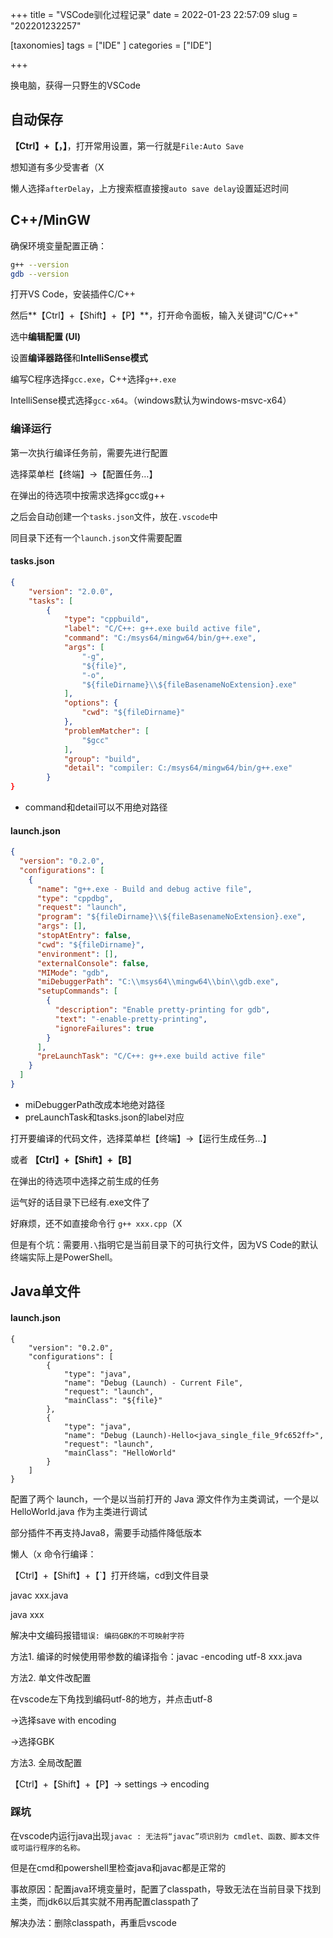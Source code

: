 +++
title = "VSCode驯化过程记录"
date = 2022-01-23 22:57:09
slug = "202201232257"

[taxonomies]
tags = ["IDE" ]
categories = ["IDE"]

+++

换电脑，获得一只野生的VSCode

<!-- more -->

## 自动保存

**【Ctrl】+【，】**，打开常用设置，第一行就是`File:Auto Save`

想知道有多少受害者（X

懒人选择`afterDelay`，上方搜索框直接搜`auto save delay`设置延迟时间



## C++/MinGW

确保环境变量配置正确：

```bash
g++ --version
gdb --version
```

打开VS Code，安装插件C/C++

然后**【Ctrl】+【Shift】+【P】**，打开命令面板，输入关键词"C/C++"

选中**编辑配置 (UI)**

设置**编译器路径**和**IntelliSense模式**

编写C程序选择`gcc.exe`，C++选择`g++.exe`

IntelliSense模式选择`gcc-x64`。（windows默认为windows-msvc-x64）

### 编译运行

第一次执行编译任务前，需要先进行配置

选择菜单栏【终端】→【配置任务…】

在弹出的待选项中按需求选择gcc或g++

之后会自动创建一个`tasks.json`文件，放在`.vscode`中

同目录下还有一个`launch.json`文件需要配置

#### tasks.json

```json
{
    "version": "2.0.0",
    "tasks": [
        {
            "type": "cppbuild",
            "label": "C/C++: g++.exe build active file",
            "command": "C:/msys64/mingw64/bin/g++.exe",
            "args": [
                "-g",
                "${file}",
                "-o",
                "${fileDirname}\\${fileBasenameNoExtension}.exe"
            ],
            "options": {
                "cwd": "${fileDirname}"
            },
            "problemMatcher": [
                "$gcc"
            ],
            "group": "build",
            "detail": "compiler: C:/msys64/mingw64/bin/g++.exe"
        }
}
```

- command和detail可以不用绝对路径

#### launch.json

```json
{
  "version": "0.2.0",
  "configurations": [
    {
      "name": "g++.exe - Build and debug active file",
      "type": "cppdbg",
      "request": "launch",
      "program": "${fileDirname}\\${fileBasenameNoExtension}.exe",
      "args": [],
      "stopAtEntry": false,
      "cwd": "${fileDirname}",
      "environment": [],
      "externalConsole": false,
      "MIMode": "gdb",
      "miDebuggerPath": "C:\\msys64\\mingw64\\bin\\gdb.exe",
      "setupCommands": [
        {
          "description": "Enable pretty-printing for gdb",
          "text": "-enable-pretty-printing",
          "ignoreFailures": true
        }
      ],
      "preLaunchTask": "C/C++: g++.exe build active file"
    }
  ]
}
```

- miDebuggerPath改成本地绝对路径
- preLaunchTask和tasks.json的label对应

打开要编译的代码文件，选择菜单栏【终端】→【运行生成任务...】

或者 **【Ctrl】+【Shift】+【B】**

在弹出的待选项中选择之前生成的任务

运气好的话目录下已经有.exe文件了

好麻烦，还不如直接命令行 `g++ xxx.cpp`（X

但是有个坑：需要用`.\`指明它是当前目录下的可执行文件，因为VS Code的默认终端实际上是PowerShell。



## Java单文件

#### launch.json

```
{
    "version": "0.2.0",
    "configurations": [
        {
            "type": "java",
            "name": "Debug (Launch) - Current File",
            "request": "launch",
            "mainClass": "${file}"
        },
        {
            "type": "java",
            "name": "Debug (Launch)-Hello<java_single_file_9fc652ff>",
            "request": "launch",
            "mainClass": "HelloWorld"
        }
    ]
}
```

配置了两个 launch，一个是以当前打开的 Java 源文件作为主类调试，一个是以 HelloWorld.java 作为主类进行调试

部分插件不再支持Java8，需要手动插件降低版本

懒人（x 命令行编译：

【Ctrl】+【Shift】+【`】打开终端，cd到文件目录

javac xxx.java

java xxx

解决中文编码报错`错误: 编码GBK的不可映射字符`

方法1. 编译的时候使用带参数的编译指令：javac -encoding utf-8 xxx.java

方法2. 单文件改配置

在vscode左下角找到编码utf-8的地方，并点击utf-8

→选择save with encoding

→选择GBK

方法3. 全局改配置

【Ctrl】+【Shift】+【P】→ settings → encoding

### 踩坑

在vscode内运行java出现`javac : 无法将“javac”项识别为 cmdlet、函数、脚本文件或可运行程序的名称。`

但是在cmd和powershell里检查java和javac都是正常的

事故原因：配置java环境变量时，配置了classpath，导致无法在当前目录下找到主类，而jdk6以后其实就不用再配置classpath了

解决办法：删除classpath，再重启vscode
